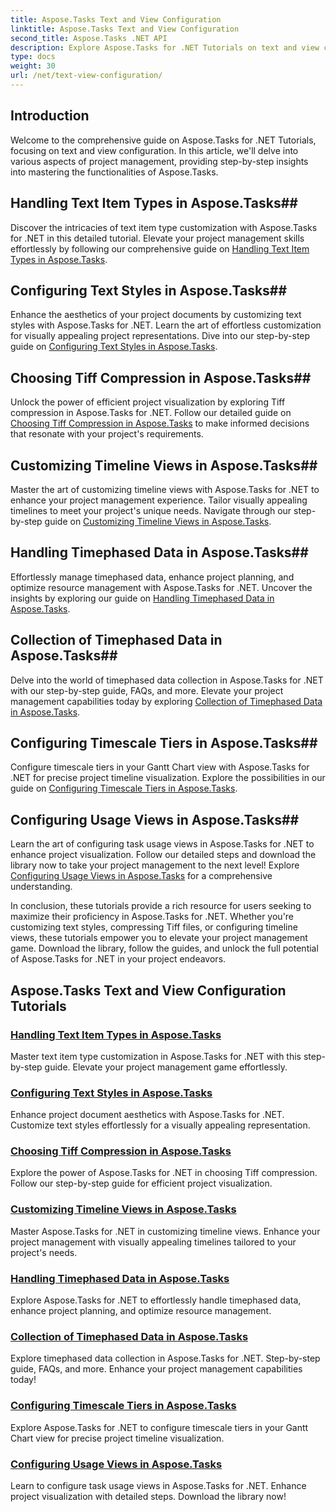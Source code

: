 ```yaml
---
title: Aspose.Tasks Text and View Configuration
linktitle: Aspose.Tasks Text and View Configuration
second_title: Aspose.Tasks .NET API
description: Explore Aspose.Tasks for .NET Tutorials on text and view configuration. Master text styles, Tiff compression, timeline views, and more for enhanced project management.
type: docs
weight: 30
url: /net/text-view-configuration/
---
```

## Introduction

Welcome to the comprehensive guide on Aspose.Tasks for .NET Tutorials, focusing on text and view configuration. In this article, we'll delve into various aspects of project management, providing step-by-step insights into mastering the functionalities of Aspose.Tasks.

## Handling Text Item Types in Aspose.Tasks## 
Discover the intricacies of text item type customization with Aspose.Tasks for .NET in this detailed tutorial. Elevate your project management skills effortlessly by following our comprehensive guide on [Handling Text Item Types in Aspose.Tasks](./text-item-types/). 

## Configuring Text Styles in Aspose.Tasks## 
Enhance the aesthetics of your project documents by customizing text styles with Aspose.Tasks for .NET. Learn the art of effortless customization for visually appealing project representations. Dive into our step-by-step guide on [Configuring Text Styles in Aspose.Tasks](./text-styles/).

## Choosing Tiff Compression in Aspose.Tasks## 
Unlock the power of efficient project visualization by exploring Tiff compression in Aspose.Tasks for .NET. Follow our detailed guide on [Choosing Tiff Compression in Aspose.Tasks](./tiff-compression/) to make informed decisions that resonate with your project's requirements.

## Customizing Timeline Views in Aspose.Tasks## 
Master the art of customizing timeline views with Aspose.Tasks for .NET to enhance your project management experience. Tailor visually appealing timelines to meet your project's unique needs. Navigate through our step-by-step guide on [Customizing Timeline Views in Aspose.Tasks](./timeline-views/).

## Handling Timephased Data in Aspose.Tasks## 
Effortlessly manage timephased data, enhance project planning, and optimize resource management with Aspose.Tasks for .NET. Uncover the insights by exploring our guide on [Handling Timephased Data in Aspose.Tasks](./timephased-data/).

## Collection of Timephased Data in Aspose.Tasks## 
Delve into the world of timephased data collection in Aspose.Tasks for .NET with our step-by-step guide, FAQs, and more. Elevate your project management capabilities today by exploring [Collection of Timephased Data in Aspose.Tasks](./timephased-data-collection/).

## Configuring Timescale Tiers in Aspose.Tasks## 
Configure timescale tiers in your Gantt Chart view with Aspose.Tasks for .NET for precise project timeline visualization. Explore the possibilities in our guide on [Configuring Timescale Tiers in Aspose.Tasks](./timescale-tiers/).

## Configuring Usage Views in Aspose.Tasks## 
Learn the art of configuring task usage views in Aspose.Tasks for .NET to enhance project visualization. Follow our detailed steps and download the library now to take your project management to the next level! Explore [Configuring Usage Views in Aspose.Tasks](./usage-views/) for a comprehensive understanding.

In conclusion, these tutorials provide a rich resource for users seeking to maximize their proficiency in Aspose.Tasks for .NET. Whether you're customizing text styles, compressing Tiff files, or configuring timeline views, these tutorials empower you to elevate your project management game. Download the library, follow the guides, and unlock the full potential of Aspose.Tasks for .NET in your project endeavors.
## Aspose.Tasks Text and View Configuration Tutorials
### [Handling Text Item Types in Aspose.Tasks](./text-item-types/)
Master text item type customization in Aspose.Tasks for .NET with this step-by-step guide. Elevate your project management game effortlessly.
### [Configuring Text Styles in Aspose.Tasks](./text-styles/)
Enhance project document aesthetics with Aspose.Tasks for .NET. Customize text styles effortlessly for a visually appealing representation.
### [Choosing Tiff Compression in Aspose.Tasks](./tiff-compression/)
Explore the power of Aspose.Tasks for .NET in choosing Tiff compression. Follow our step-by-step guide for efficient project visualization.
### [Customizing Timeline Views in Aspose.Tasks](./timeline-views/)
Master Aspose.Tasks for .NET in customizing timeline views. Enhance your project management with visually appealing timelines tailored to your project's needs.
### [Handling Timephased Data in Aspose.Tasks](./timephased-data/)
Explore Aspose.Tasks for .NET to effortlessly handle timephased data, enhance project planning, and optimize resource management.
### [Collection of Timephased Data in Aspose.Tasks](./timephased-data-collection/)
Explore timephased data collection in Aspose.Tasks for .NET. Step-by-step guide, FAQs, and more. Enhance your project management capabilities today!
### [Configuring Timescale Tiers in Aspose.Tasks](./timescale-tiers/)
Explore Aspose.Tasks for .NET to configure timescale tiers in your Gantt Chart view for precise project timeline visualization.
### [Configuring Usage Views in Aspose.Tasks](./usage-views/)
Learn to configure task usage views in Aspose.Tasks for .NET. Enhance project visualization with detailed steps. Download the library now!